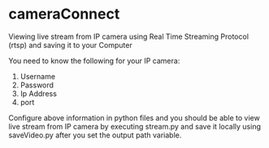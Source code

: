 # cameraConnect
Viewing live stream from IP camera using Real Time Streaming Protocol (rtsp) and saving it to your Computer

You need to know the following for your IP camera:
1) Username
2) Password
3) Ip Address
4) port

Configure above information in python files and you should be able to view live stream from IP camera by executing stream.py and save it locally using saveVideo.py after you set the output path variable.
